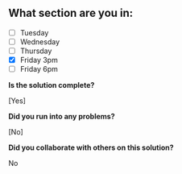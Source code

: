 <!--
  CTP STUDENTS
  Use this pull request template to provide assignment submissions.
  If you plan on continuing to work on the code, you can open the
  pull request as a DRAFT. When done open the pull request.
-->

<!--
TITLE: Include your section in the pull request title
 -->

## What section are you in:

- [ ] Tuesday
- [ ] Wednesday
- [ ] Thursday
- [X] Friday 3pm
- [ ] Friday 6pm

**Is the solution complete?**

[Yes]

**Did you run into any problems?**

[No]

**Did you collaborate with others on this solution?**

<!-- Provide collaborators github usernames -->
No
